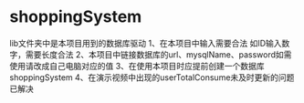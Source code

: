 # shoppingSystem
lib文件夹中是本项目用到的数据库驱动
1、在本项目中输入需要合法
    如ID输入数字，需要长度合法
2、本项目中链接数据库的url、mysqlName、password如需使用请改成自己电脑对应的值
3、在使用本项目时应提前创建一个数据库shoppingSystem
4、在演示视频中出现的userTotalConsume未及时更新的问题已解决
